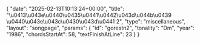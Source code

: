 {
    "date": "2025-02-13T10:13:24+00:00",
    "title": "\u0413\u043e\u0440\u0435\u0441\u0442\u043d\u044b\u0439 \u0440\u043e\u043c\u0430\u043d\u0441 2",
    "type": "miscellaneous",
    "layout": "songpage",
    "params": {
        "id": "gorestn2",
        "tonality": "Dm",
        "year": "1986",
        "chordsStartAt": 58,
        "textFinishAtLine": 23
    }
}
